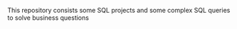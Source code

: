 This repository consists some SQL projects and some complex SQL queries to solve business questions
